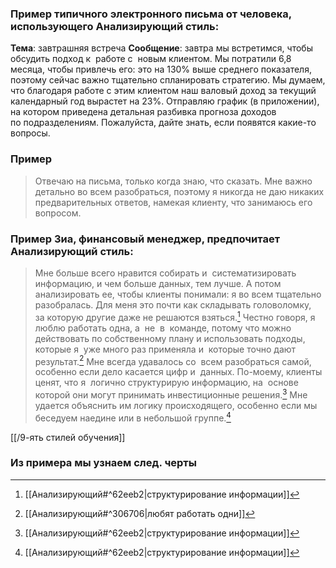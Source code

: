 ### Пример типичного электронного письма от человека, использующего Анализирующий стиль:
**Тема**: завтрашняя встреча 
**Сообщение**: завтра мы встретимся, чтобы обсудить подход к  работе с  новым клиентом. Мы потратили 6,8  месяца, чтобы привлечь его: это на 130% выше среднего показателя, поэтому сейчас важно тщательно спланировать стратегию. Мы думаем, что благодаря работе с этим клиентом наш валовый доход за текущий календарный год вырастет на 23%. Отправляю график (в приложении), на котором приведена детальная разбивка прогноза доходов по подразделениям. Пожалуйста, дайте знать, если появятся какие-то вопросы.


### Пример 
>Отвечаю на письма, только когда знаю, что сказать. Мне важно детально во всем разобраться, поэтому я никогда не даю никаких предварительных ответов, намекая клиенту, что занимаюсь его вопросом.

### Пример Зиа, финансовый менеджер, предпочитает Анализирующий стиль:
>Мне больше всего нравится собирать и  систематизировать информацию, и чем больше данных, тем лучше. А потом анализировать ее, чтобы клиенты понимали: я во всем тщательно разобралась. Для меня это почти как складывать головоломку, за которую другие даже не решаются взяться.[^1] Честно говоря, я  люблю работать одна, а  не  в  команде, потому что можно действовать по собственному плану и использовать подходы, которые я  уже много раз применяла и  которые точно дают результат.[^2] Мне всегда удавалось со  всем разобраться самой, особенно если дело касается цифр и  данных. По-моему, клиенты ценят, что я  логично структурирую информацию, на  основе которой они могут принимать инвестиционные решения.[^1] Мне удается объяснить им логику происходящего, особенно если мы беседуем наедине или в небольшой группе.[^1]

[[/9-ять стилей обучения]]


### Из примера мы узнаем след. черты

[^1]:[[Анализирующий#^62eeb2|структурирование информации]]
[^2]:[[Анализирующий#^306706|любят работать одни]]